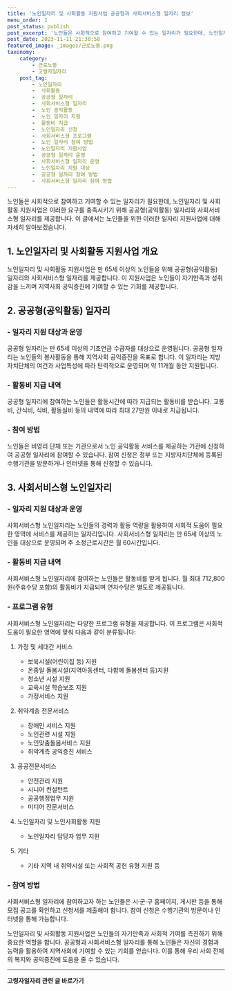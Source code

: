```yaml
---
title: '노인일자리 및 사회활동 지원사업 공공형과 사회서비스형 일자리 정보'
menu_order: 1
post_status: publish
post_excerpt: '노인들은 사회적으로 참여하고 기여할 수 있는 일자리가 필요한데, 노인일자리 및 사회활동 지원사업은 이러한 요구를 충족시키기 위해 공공형 공익활동  일자리와 사회서비스형 일자리를 제공합니다. 이 글에서는 노인들을 위한 이러한 일자리 지원사업에 대해 자세히 알아보겠습니다.'
post_date: 2023-11-11 21:30:58
featured_image: _images/근로노동.png
taxonomy:
    category:
        - 근로노동
        - 고령자일자리
    post_tag:
        - 노인일자리
        -  사회활동
        -  공공형 일자리
        -  사회서비스형 일자리
        -  노인 공익활동
        -  노인 일자리 지원
        -  활동비 지급
        -  노인일자리 신청
        -  사회서비스형 프로그램
        -  노인 일자리 참여 방법
        -  노인일자리 지원사업
        -  공공형 일자리 운영
        -  사회서비스형 일자리 운영
        -  노인일자리 지원 대상
        -  공공형 일자리 참여 방법
        -  사회서비스형 일자리 참여 방법
---
```



노인들은 사회적으로 참여하고 기여할 수 있는 일자리가 필요한데, 노인일자리 및 사회활동 지원사업은 이러한 요구를 충족시키기 위해 공공형(공익활동) 일자리와 사회서비스형 일자리를 제공합니다. 이 글에서는 노인들을 위한 이러한 일자리 지원사업에 대해 자세히 알아보겠습니다.

## 1. 노인일자리 및 사회활동 지원사업 개요

노인일자리 및 사회활동 지원사업은 만 65세 이상의 노인들을 위해 공공형(공익활동) 일자리와 사회서비스형 일자리를 제공합니다. 이 지원사업은 노인들이 자기만족과 성취감을 느끼며 지역사회 공익증진에 기여할 수 있는 기회를 제공합니다.

## 2. 공공형(공익활동) 일자리

### - 일자리 지원 대상과 운영

공공형 일자리는 만 65세 이상의 기초연금 수급자를 대상으로 운영됩니다. 공공형 일자리는 노인들의 봉사활동을 통해 지역사회 공익증진을 목표로 합니다. 이 일자리는 지방자치단체의 여건과 사업특성에 따라 탄력적으로 운영되며 약 11개월 동안 지원됩니다.

### - 활동비 지급 내역

공공형 일자리에 참여하는 노인들은 활동시간에 따라 지급되는 활동비를 받습니다. 교통비, 간식비, 식비, 활동실비 등의 내역에 따라 최대 27만원 이내로 지급됩니다.

### - 참여 방법

노인들은 비영리 단체 또는 기관으로서 노인 공익활동 서비스를 제공하는 기관에 신청하여 공공형 일자리에 참여할 수 있습니다. 참여 신청은 정부 또는 지방자치단체에 등록된 수행기관을 방문하거나 인터넷을 통해 신청할 수 있습니다.

## 3. 사회서비스형 노인일자리

### - 일자리 지원 대상과 운영

사회서비스형 노인일자리는 노인들의 경력과 활동 역량을 활용하여 사회적 도움이 필요한 영역에 서비스를 제공하는 일자리입니다. 사회서비스형 일자리는 만 65세 이상의 노인을 대상으로 운영되며 주 소정근로시간은 월 60시간입니다.

### - 활동비 지급 내역

사회서비스형 노인일자리에 참여하는 노인들은 활동비를 받게 됩니다. 월 최대 712,800원(주휴수당 포함)의 활동비가 지급되며 연차수당은 별도로 제공됩니다.

### - 프로그램 유형

사회서비스형 노인일자리는 다양한 프로그램 유형을 제공합니다. 이 프로그램은 사회적 도움이 필요한 영역에 맞춰 다음과 같이 분류됩니다:

1. 가정 및 세대간 서비스
   - 보육시설(어린이집 등) 지원
   - 온종일 돌봄시설(지역아동센터, 다함께 돌봄센터 등)지원
   - 청소년 시설 지원
   - 교육시설 학습보조 지원
   - 가정서비스 지원

2. 취약계층 전문서비스
   - 장애인 서비스 지원
   - 노인관련 시설 지원
   - 노인맞춤돌봄서비스 지원
   - 취악계측 공익증진 서비스

3. 공공전문서비스
   - 안전관리 지원
   - 시니어 컨설턴트
   - 공공행정업무 지원
   - 미디어 전문서비스

4. 노인일자리 및 노인사회활동 지원
   - 노인일자리 담당자 업무 지원

5. 기타
   - 기타 지역 내 취약시설 또는 사회적 공헌 유형 지원 등

### - 참여 방법

사회서비스형 일자리에 참여하고자 하는 노인들은 시·군·구 홈페이지, 게시판 등을 통해 모집 공고를 확인하고 신청서를 제출해야 합니다. 참여 신청은 수행기관의 방문이나 인터넷을 통해 가능합니다.

노인일자리 및 사회활동 지원사업은 노인들의 자기만족과 사회적 기여를 촉진하기 위해 중요한 역할을 합니다. 공공형과 사회서비스형 일자리를 통해 노인들은 자신의 경험과 능력을 활용하여 지역사회에 기여할 수 있는 기회를 얻습니다. 이를 통해 우리 사회 전체의 복지와 공익증진에 도움을 줄 수 있습니다.
<!-- wp:separator -->
<hr class="wp-block-separator has-alpha-channel-opacity"/>
<!-- /wp:separator -->

<!-- wp:group {"backgroundColor":"base","layout":{"type":"constrained"}} -->
<div class="wp-block-group has-base-background-color has-background"><!-- wp:paragraph {"align":"center","fontSize":"medium"} -->
<p class="has-text-align-center has-large-font-size"><strong>고령자일자리 관련 글 바로가기</strong></p>
<!-- /wp:paragraph -->


<!-- wp:latest-posts {"categories":[{"id":10558,"count":19,"description":"","link":"https://uknowlaw.com/category/%ea%b3%a0%eb%a0%b9%ec%9e%90%ec%9d%bc%ec%9e%90%eb%a6%ac/","name":"고령자일자리","slug":"고령자일자리","taxonomy":"category","parent":0,"meta":[],"_links":{"self":[{"href":"https://uknowlaw.com/wp-json/wp/v2/categories/10558"}],"collection":[{"href":"https://uknowlaw.com/wp-json/wp/v2/categories"}],"about":[{"href":"https://uknowlaw.com/wp-json/wp/v2/taxonomies/category"}],"wp:post_type":[{"href":"https://uknowlaw.com/wp-json/wp/v2/posts?categories=10558"}],"curies":[{"name":"wp","href":"https://api.w.org/{rel}","templated":true}]}}],"postsToShow":100,"excerptLength":28,"postLayout":"grid","columns":2,"featuredImageAlign":"left","featuredImageSizeSlug":"large","fontSize":18px} /--></div>
<!-- /wp:group -->